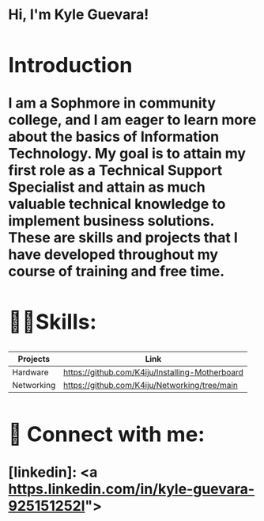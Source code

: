 <h1>Hi, I'm Kyle Guevara! <h/1>

<h2>Introduction</h2>

<b>I am a Sophmore in community college, and I am eager to learn more about the basics of Information Technology. My goal is to attain my first role as a Technical Support Specialist and attain as much valuable technical knowledge to implement business solutions. These are skills and projects that I have developed throughout my course of training and free time.</b>

<h2>👨‍💻Skills:</h2>

|Projects          | Link|
|------------------|-------|
|Hardware  | https://github.com/K4iju/Installing-Motherboard|                                                                                
| Networking  | https://github.com/K4iju/Networking/tree/main|                                           




<h2> 🤳 Connect with me:</h2>

[linkedin]: <a [https.linkedin.com/in/kyle-guevara-925151252l](https://www.linkedin.com/in/kyle-guevara-925151252/)"></a>

